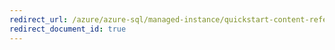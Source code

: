 ```yaml
---
redirect_url: /azure/azure-sql/managed-instance/quickstart-content-reference-guide
redirect_document_id: true
---
```

